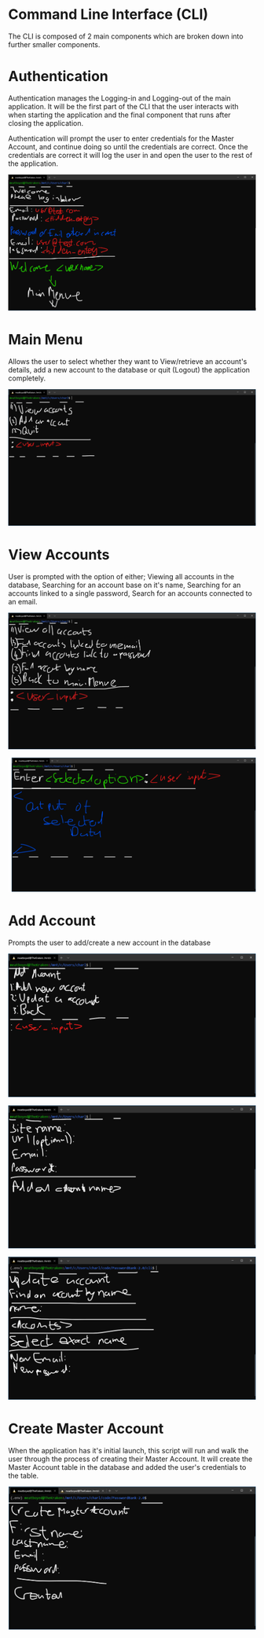 # Command Line Interface (CLI)

The CLI is composed of 2 main components which are broken down into further smaller components.

# Authentication

Authentication manages the Logging-in and Logging-out of the main application. It will be the first part of the CLI that the user interacts with when starting the application and the final component that runs after closing the application.

Authentication will prompt the user to enter credentials for the Master Account, and continue doing so until the credentials are correct. Once the credentials are correct it will log the user in and open the user to the rest of the application.

![Command%20Line%20Interface%20(CLI)%2089d93c7c77f44a4ba3d46bfbfa6c2d3b/Untitled.png](CLI-Images/authentication.png)

# Main Menu

Allows the user to select whether they want to View/retrieve an account's details, add a new account to the database or quit (Logout) the application completely.

![Command%20Line%20Interface%20(CLI)%2089d93c7c77f44a4ba3d46bfbfa6c2d3b/Untitled%201.png](CLI-Images/mainmenue.png)

# View Accounts

User is prompted with the option of either; Viewing all accounts in the database, Searching for an account base on it's name, Searching for an accounts linked to a single password, Search for an accounts connected to an email.

![Command%20Line%20Interface%20(CLI)%2089d93c7c77f44a4ba3d46bfbfa6c2d3b/Screenshot_2021-01-26_193336.jpg](CLI-Images/viewaccounts.jpg)

![Command%20Line%20Interface%20(CLI)%2089d93c7c77f44a4ba3d46bfbfa6c2d3b/Untitled%202.png](CLI-Images/viewAccounts2.png)

# Add Account

Prompts the user to add/create a new account in the database

![Command%20Line%20Interface%20(CLI)%2089d93c7c77f44a4ba3d46bfbfa6c2d3b/Untitled%203.png](CLI-Images/addAccount.png)

![Command%20Line%20Interface%20(CLI)%2089d93c7c77f44a4ba3d46bfbfa6c2d3b/Untitled%204.png](CLI-Images/addAccount2.png)

![Command%20Line%20Interface%20(CLI)%2089d93c7c77f44a4ba3d46bfbfa6c2d3b/Untitled%205.png](CLI-Images/addAccount3.png)

# Create Master Account

When the application has it's initial launch, this script will run and walk the user through the process of creating their Master Account. It will create the Master Account table in the database and added the user's credentials to the table.

![Command%20Line%20Interface%20(CLI)%2089d93c7c77f44a4ba3d46bfbfa6c2d3b/Untitled%206.png](CLI-Images/createMasterAccount.png)
